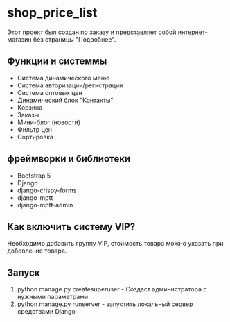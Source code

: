# shop_price_list

Этот проект был создан по заказу и представляет собой интернет-магазин без страницы "Подробнее".
## Функции и системмы

- Система динамического меню
- Система авторизации/регистрации
- Система оптовых цен
- Динамический блок "Контакты"
- Корзина
- Заказы
- Мини-блог (новости)
- Фильтр цен
- Сортировка

## фреймворки и библиотеки 
- Bootstrap 5
- Django
- django-crispy-forms
- django-mptt
- django-mptt-admin

## Как включить систему VIP?
Необходимо добавить группу VIP, стоимость товара можно указать при добовление товара.

## Запуск 
1. python manage.py createsuperuser - Создаст администратора с нужными параметрами
2. python manage.py runserver - запустить локальный сервер средствами Django
